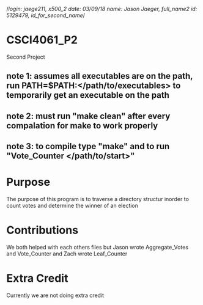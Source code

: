 /*login: jaege211, x500_2
date: 03/09/18
name: Jason Jaeger, full_name2
id: 5129479, id_for_second_name*/

# CSCI4061_P2
Second Project

## note 1: assumes all executables are on the path, run PATH=$PATH:</path/to/executables> to temporarily get an executable on the path

## note 2: must run "make clean" after every compalation for make to work properly

## note 3: to compile type "make" and to run "Vote_Counter </path/to/start>"

# Purpose
The purpose of this program is to traverse a directory structur inorder to count votes and determine the winner of an election

# Contributions
We both helped with each others files but Jason wrote Aggregate_Votes and Vote_Counter and Zach wrote Leaf_Counter

# Extra Credit
Currently we are not doing extra credit
